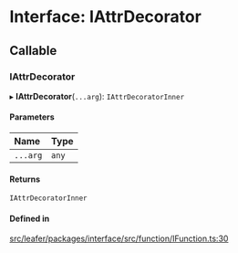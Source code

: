 # Interface: IAttrDecorator

## Callable

### IAttrDecorator

▸ **IAttrDecorator**(`...arg`): `IAttrDecoratorInner`

#### Parameters

| Name | Type |
| :------ | :------ |
| `...arg` | `any` |

#### Returns

`IAttrDecoratorInner`

#### Defined in

[src/leafer/packages/interface/src/function/IFunction.ts:30](https://github.com/leaferjs/leafer/blob/c0a3cd1f6ba179c1348a90558ab02097cb535d9a/packages/interface/src/function/IFunction.ts#L30)
